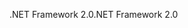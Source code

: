 <span data-ttu-id="0f949-101">.NET Framework 2.0</span><span class="sxs-lookup"><span data-stu-id="0f949-101">.NET Framework 2.0</span></span>